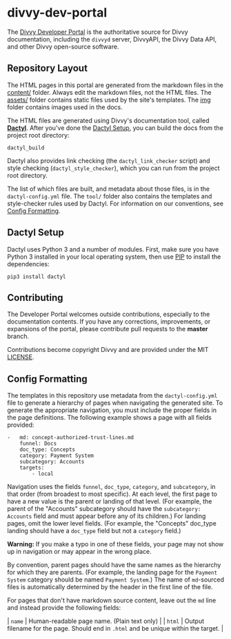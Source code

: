 divvy-dev-portal
=================

The [Divvy Developer Portal](https://dev.xdv.io) is the authoritative source for Divvy documentation, including the `divvyd` server, DivvyAPI, the Divvy Data API, and other Divvy open-source software.


Repository Layout
-----------------

The HTML pages in this portal are generated from the markdown files in the [content/](content/) folder. Always edit the markdown files, not the HTML files. The [assets/](assets/) folder contains static files used by the site's templates. The [img](img/) folder contains images used in the docs.

The HTML files are generated using Divvy's documentation tool, called [**Dactyl**](https://github.com/xdv/dactyl). After you've done the [Dactyl Setup](#dactyl-setup), you can build the docs from the project root directory:

```
dactyl_build
```

Dactyl also provides link checking (the `dactyl_link_checker` script) and style checking (`dactyl_style_checker`), which you can run from the project root directory.

The list of which files are built, and metadata about those files, is in the `dactyl-config.yml` file. The `tool/` folder also contains the templates and style-checker rules used by Dactyl. For information on our conventions, see [Config Formatting](#config-formatting).


Dactyl Setup
------------

Dactyl uses Python 3 and a number of modules. First, make sure you have Python 3 installed in your local operating system, then use [PIP](https://pip.pypa.io/en/stable/) to install the dependencies:

`pip3 install dactyl`


Contributing
------------

The Developer Portal welcomes outside contributions, especially to the documentation contents. If you have any corrections, improvements, or expansions of the portal, please contribute pull requests to the **master** branch.

Contributions become copyright Divvy and are provided under the MIT [LICENSE](LICENSE).


Config Formatting
-----------------

The templates in this repository use metadata from the `dactyl-config.yml` file to generate a hierarchy of pages when navigating the generated site. To generate the appropriate navigation, you must include the proper fields in the page definitions. The following example shows a page with all fields provided:

```
-   md: concept-authorized-trust-lines.md
    funnel: Docs
    doc_type: Concepts
    category: Payment System
    subcategory: Accounts
    targets:
        - local
```

Navigation uses the fields `funnel`, `doc_type`, `category`, and `subcategory`, in that order (from broadest to most specific). At each level, the first page to have a new value is the parent or landing of that level. (For example, the parent of the "Accounts" subcategory should have the `subcategory: Accounts` field and must appear before any of its children.) For landing pages, omit the lower level fields. (For example, the "Concepts" doc_type landing should have a `doc_type` field but not a `category` field.)

**Warning:** If you make a typo in one of these fields, your page may not show up in navigation or may appear in the wrong place.

By convention, parent pages should have the same names as the hierarchy for which they are parents. (For example, the landing page for the `Payment System` category should be named `Payment System`.) The name of `md`-sourced files is automatically determined by the header in the first line of the file.

For pages that don't have markdown source content, leave out the `md` line and instead provide the following fields:

| `name` | Human-readable page name. (Plain text only) |
| `html` | Output filename for the page. Should end in `.html` and be unique within the target. |
